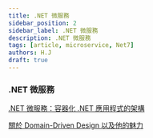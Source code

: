 ```yaml
---
title: .NET 微服務
sidebar_position: 2
sidebar_label: .NET 微服務
description: .NET 微服務
tags: [article, microservice, Net7]
authors: H.J
draft: true
---
```


### .NET 微服務

[.NET 微服務：容器化 .NET 應用程式的架構](https://learn.microsoft.com/zh-tw/dotnet/architecture/microservices/)

[關於 Domain-Driven Design 以及他的魅力](https://ithelp.ithome.com.tw/articles/10216645)